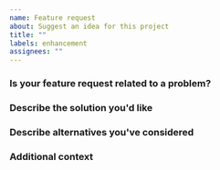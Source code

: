 ```yaml
---
name: Feature request
about: Suggest an idea for this project
title: ""
labels: enhancement
assignees: ""
---
```


### Is your feature request related to a problem?

<!-- A clear and concise description of what the problem is. Ex. I'm always
frustrated when [...] -->

### Describe the solution you'd like

<!-- A clear and concise description of what you want to happen. -->

### Describe alternatives you've considered

<!-- A clear and concise description of any alternative solutions or features
you've considered. -->

### Additional context

<!-- Add any other context or screenshots about the feature request here. -->
